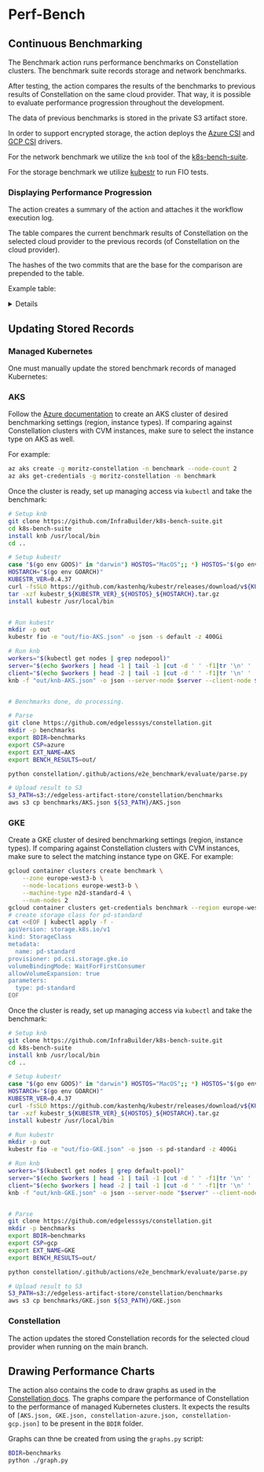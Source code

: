 # Perf-Bench

## Continuous Benchmarking
The Benchmark action runs performance benchmarks on Constellation clusters.
The benchmark suite records storage and network benchmarks.

After testing, the action compares the results of the benchmarks to previous results of Constellation on the same cloud provider. That way, it is possible to evaluate performance progression throughout the development.

The data of previous benchmarks is stored in the private S3 artifact store.

In order to support encrypted storage, the action deploys the [Azure CSI](https://github.com/edgelesssys/constellation-azuredisk-csi-driver) and [GCP CSI](https://github.com/edgelesssys/constellation-gcp-compute-persistent-disk-csi-driver) drivers.

For the network benchmark we utilize the `knb` tool of the [k8s-bench-suite](https://github.com/InfraBuilder/k8s-bench-suite).

For the storage benchmark we utilize [kubestr](https://github.com/kastenhq/kubestr) to run FIO tests.

### Displaying Performance Progression
The action creates a summary of the action and attaches it the workflow execution log.

The table compares the current benchmark results of Constellation on the selected cloud provider to the previous records (of Constellation on the cloud provider).

The hashes of the two commits that are the base for the comparison are prepended to the table.

Example table:

<details>

- Commit of current benchmark: 8eb0a6803bc431bcebc2f6766ab2c6376500e106
- Commit of previous benchmark: 8f733daaf5c5509f024745260220d89ef8e6e440

| Benchmark suite | Metric | Current | Previous | Ratio |
|-|-|-|-|-|
| read_iops | iops (IOPS) | 213.6487 | 216.74684 | 0.986 ⬇️ |
| write_iops | iops (IOPS) | 24.412066 | 18.051243 | 1.352 ⬆️ |
| read_bw | bw_kbytes (KiB/s) | 28302.0 | 28530.0 | 0.992 ⬇️ |
| write_bw | bw_kbytes (KiB/s) | 4159.0 | 2584.0 | 1.61 ⬆️ |
| pod2pod | tcp_bw_mbit (MiB/s) | 20450.0 | 929.0 | 22.013 ⬆️ |
| pod2pod | udp_bw_mbit (MiB/s) | 1138.0 | 750.0 | 1.517 ⬆️ |
| pod2svc | tcp_bw_mbit (MiB/s) | 21188.0 | 905.0 | 23.412 ⬆️ |
| pod2svc | udp_bw_mbit (MiB/s) | 1137.0 | 746.0 | 1.524 ⬆️ |

</details>

## Updating Stored Records

### Managed Kubernetes
One must manually update the stored benchmark records of managed Kubernetes:

### AKS
Follow the [Azure documentation](https://learn.microsoft.com/en-us/azure/aks/learn/quick-kubernetes-deploy-portal?tabs=azure-cli) to create an AKS cluster of desired benchmarking settings (region, instance types). If comparing against Constellation clusters with CVM instances, make sure to select the instance type on AKS as well.

For example:
```bash
az aks create -g moritz-constellation -n benchmark --node-count 2
az aks get-credentials -g moritz-constellation -n benchmark
```

Once the cluster is ready, set up managing access via `kubectl` and take the benchmark:
```bash
# Setup knb
git clone https://github.com/InfraBuilder/k8s-bench-suite.git
cd k8s-bench-suite
install knb /usr/local/bin
cd ..

# Setup kubestr
case "$(go env GOOS)" in "darwin") HOSTOS="MacOS";; *) HOSTOS="$(go env GOOS)";; esac
HOSTARCH="$(go env GOARCH)"
KUBESTR_VER=0.4.37
curl -fsSLO https://github.com/kastenhq/kubestr/releases/download/v${KUBESTR_VER}/kubestr_${KUBESTR_VER}_${HOSTOS}_${HOSTARCH}.tar.gz
tar -xzf kubestr_${KUBESTR_VER}_${HOSTOS}_${HOSTARCH}.tar.gz
install kubestr /usr/local/bin


# Run kubestr
mkdir -p out
kubestr fio -e "out/fio-AKS.json" -o json -s default -z 400Gi

# Run knb
workers="$(kubectl get nodes | grep nodepool)"
server="$(echo $workers | head -1 | tail -1 |cut -d ' ' -f1|tr '\n' ' ')"
client="$(echo $workers | head -2 | tail -1 |cut -d ' ' -f1|tr '\n' ' ')"
knb -f "out/knb-AKS.json" -o json --server-node $server --client-node $client


# Benchmarks done, do processing.

# Parse
git clone https://github.com/edgelesssys/constellation.git
mkdir -p benchmarks
export BDIR=benchmarks
export CSP=azure
export EXT_NAME=AKS
export BENCH_RESULTS=out/

python constellation/.github/actions/e2e_benchmark/evaluate/parse.py

# Upload result to S3
S3_PATH=s3://edgeless-artifact-store/constellation/benchmarks
aws s3 cp benchmarks/AKS.json ${S3_PATH}/AKS.json
```

### GKE
Create a GKE cluster of desired benchmarking settings (region, instance types). If comparing against Constellation clusters with CVM instances, make sure to select the matching instance type on GKE.
For example:

```bash
gcloud container clusters create benchmark \
    --zone europe-west3-b \
    --node-locations europe-west3-b \
    --machine-type n2d-standard-4 \
    --num-nodes 2
gcloud container clusters get-credentials benchmark --region europe-west3-b
# create storage class for pd-standard
cat <<EOF | kubectl apply -f -
apiVersion: storage.k8s.io/v1
kind: StorageClass
metadata:
  name: pd-standard
provisioner: pd.csi.storage.gke.io
volumeBindingMode: WaitForFirstConsumer
allowVolumeExpansion: true
parameters:
  type: pd-standard
EOF
```

Once the cluster is ready, set up managing access via `kubectl` and take the benchmark:
```bash
# Setup knb
git clone https://github.com/InfraBuilder/k8s-bench-suite.git
cd k8s-bench-suite
install knb /usr/local/bin
cd ..

# Setup kubestr
case "$(go env GOOS)" in "darwin") HOSTOS="MacOS";; *) HOSTOS="$(go env GOOS)";; esac
HOSTARCH="$(go env GOARCH)"
KUBESTR_VER=0.4.37
curl -fsSLO https://github.com/kastenhq/kubestr/releases/download/v${KUBESTR_VER}/kubestr_${KUBESTR_VER}_${HOSTOS}_${HOSTARCH}.tar.gz
tar -xzf kubestr_${KUBESTR_VER}_${HOSTOS}_${HOSTARCH}.tar.gz
install kubestr /usr/local/bin

# Run kubestr
mkdir -p out
kubestr fio -e "out/fio-GKE.json" -o json -s pd-standard -z 400Gi

# Run knb
workers="$(kubectl get nodes | grep default-pool)"
server="$(echo $workers | head -1 | tail -1 |cut -d ' ' -f1|tr '\n' ' ')"
client="$(echo $workers | head -2 | tail -1 |cut -d ' ' -f1|tr '\n' ' ')"
knb -f "out/knb-GKE.json" -o json --server-node "$server" --client-node "$client"


# Parse
git clone https://github.com/edgelesssys/constellation.git
mkdir -p benchmarks
export BDIR=benchmarks
export CSP=gcp
export EXT_NAME=GKE
export BENCH_RESULTS=out/

python constellation/.github/actions/e2e_benchmark/evaluate/parse.py

# Upload result to S3
S3_PATH=s3://edgeless-artifact-store/constellation/benchmarks
aws s3 cp benchmarks/GKE.json ${S3_PATH}/GKE.json
```

### Constellation
The action updates the stored Constellation records for the selected cloud provider when running on the main branch.

## Drawing Performance Charts
The action also contains the code to draw graphs as used in the [Constellation docs](https://docs.edgeless.systems/constellation/next/overview/performance).
The graphs compare the performance of Constellation to the performance of managed Kubernetes clusters.
It expects the results of `[AKS.json, GKE.json, constellation-azure.json, constellation-gcp.json]` to be present in the `BDIR` folder.

Graphs can thne be created from using the `graphs.py` script:

```bash
BDIR=benchmarks
python ./graph.py
```
